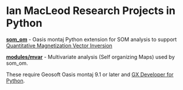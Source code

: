 # Ian MacLeod Research Projects in Python

**[som\_om](./som_om/som_om.py)** - Oasis montaj Python extension for SOM analysis to support [Quantitative Magnetization Vector Inversion](http://www.geosoft.com/resources/technical-papers/quantitative-magnetization-vector-inversion-)

**[modules/mvar](./modules/mvar.py)** -        Multivariate analysis (Self organizing Maps) used by som_om.

These require Geosoft Oasis montaj 9.1 or later and [GX Developer for Python](https://geosoftgxdev.atlassian.net/wiki/display/GD/Python+in+GX+Developer).